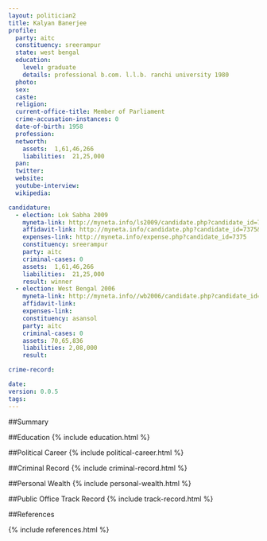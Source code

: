 ```yaml
---
layout: politician2
title: Kalyan Banerjee
profile: 
  party: aitc
  constituency: sreerampur
  state: west bengal
  education: 
    level: graduate
    details: professional b.com. l.l.b. ranchi university 1980
  photo: 
  sex: 
  caste: 
  religion: 
  current-office-title: Member of Parliament
  crime-accusation-instances: 0
  date-of-birth: 1958
  profession: 
  networth: 
    assets:  1,61,46,266
    liabilities:  21,25,000
  pan: 
  twitter: 
  website: 
  youtube-interview: 
  wikipedia: 

candidature: 
  - election: Lok Sabha 2009
    myneta-link: http://myneta.info/ls2009/candidate.php?candidate_id=7375
    affidavit-link: http://myneta.info/candidate.php?candidate_id=7375&scan=original
    expenses-link: http://myneta.info/expense.php?candidate_id=7375
    constituency: sreerampur 
    party: aitc
    criminal-cases: 0
    assets:  1,61,46,266
    liabilities:  21,25,000
    result: winner 
  - election: West Bengal 2006
    myneta-link: http://myneta.info//wb2006/candidate.php?candidate_id=126
    affidavit-link: 
    expenses-link: 
    constituency: asansol 
    party: aitc
    criminal-cases: 0
    assets: 70,65,836
    liabilities: 2,08,000
    result:  

crime-record: 

date: 
version: 0.0.5
tags: 
---
```

##Summary


##Education
{% include education.html %}


##Political Career
{% include political-career.html %}


##Criminal Record
{% include criminal-record.html %}


##Personal Wealth
{% include personal-wealth.html %}


##Public Office Track Record
{% include track-record.html %}


##References


{% include references.html %}